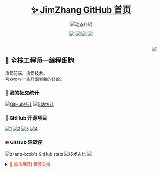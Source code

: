 <p align="center">
  <h1 align="center"><a href="https://github.com/zhang-bcxb">✨ JimZhang GitHub 首页</a></h1>
</p>

<p align="center">
  <img src="https://readme-typing-svg.demolab.com/?lines=大家好，我是Jim;欢迎来到我的 GitHub!&font=Fira%20Code&center=true&width=380&height=50&duration=4000&pause=1000" alt="动态介绍">
</p>

<p align="center">
  <img src="https://img.shields.io/static/v1?label=Program&message=Vue&color=blue"/>
  <img src="https://img.shields.io/static/v1?label=Language&message=JavaScript&color=yellow"/>
  <a href="https://space.bilibili.com/337439992"><img src="https://img.shields.io/static/v1?label=Video&message=Bilibili&color=pink"/></a>
  <a href="https://mp.weixin.qq.com/s/NfkT7BvdkNDLCcbmyl0AMg
"><img src="https://img.shields.io/static/v1?label=Blog&message=WeChat&color=green"/></a>
</p>
<br>

<img align="right" src="https://moe-counter.glitch.me/get/@:zhang-bcxb?theme=rule34">

## 🧸 全栈工程师—编程细胞

热爱前端、热爱技术。<br>喜欢参与一些开源项目的讨论。
<br>

### 💞 我的社交统计

[![GitHub统计](https://stats.justsong.cn/api/github?username=zhang-bcxb&theme=dark&lang=zh-CN)](https://github.com/zhang-bcxb)
[![B站统计](https://stats.justsong.cn/api/bilibili/?id=337439992&theme=dark&lang=zh-CN)](https://space.bilibili.com/337439992)
<br>

### 🍭 GitHub 开源项目

[![1](https://github-readme-stats.vercel.app/api/pin/?username=zhang-bcxb&repo=50-Case-Studies&show_icons=true&bg_color=30,e96443,904e95&title_color=fff&text_color=fff&icon_color=fff)](https://github.com/zhang-bcxb/50-Case-Studies)
[![2](https://github-readme-stats.vercel.app/api/pin/?username=zhang-bcxb&repo=zhang-vue2-50project&show_icons=true&bg_color=30,e96443,904e95&title_color=fff&text_color=fff&icon_color=fff)](https://github.com/zhang-bcxb/zhang-vue2-50project)
[![3](https://github-readme-stats.vercel.app/api/pin/?username=zhang-bcxb&repo=react-study&show_icons=true&bg_color=30,e96443,904e95&title_color=fff&text_color=fff&icon_color=fff)](https://github.com/zhang-bcxb/react-study)
[![4](https://github-readme-stats.vercel.app/api/pin/?username=zhang-bcxb&repo=zhang-web-template-github&show_icons=true&bg_color=30,e96443,904e95&title_color=fff&text_color=fff&icon_color=fff)](https://github.com/zhang-bcxb/zhang-web-template-github)
<br>

### 🔥 GitHub 活跃度

![zhang-bcxb's GitHub stats](https://github-readme-stats.vercel.app/api?username=zhang-bcxb&custom_title=编程细胞的统计数据&show_icons=true&bg_color=30,e96443,904e95&title_color=fff&text_color=fff&icon_color=fff)
![技术占比](https://github-readme-stats.vercel.app/api/top-langs/?username=zhang-bcxb&layout=compact&langs_count=8&custom_title=技术占比&show_icons=true&bg_color=30,e96443,904e95&title_color=fff&text_color=fff&icon_color=fff)
![](https://github-readme-activity-graph.vercel.app/graph?username=zhang-bcxb&theme=dracula&custom_title=编程细胞的心电图&radius=10)
<br>

<details>
  <summary><strong style="color:#e96443;">👀[点击展开] 赞赏支持 </strong></summary>
  <img align="center" src="img/微信.jpg" alt="微信赞赏" width="30%">
  <img align="center" src="img/支付宝.jpg" alt="支付宝赞赏" width="30%">
</details>

<!--
**JimZhang-lab/JimZhang-lab** is a ✨ _special_ ✨ repository because its `README.md` (this file) appears on your GitHub profile.

Here are some ideas to get you started:

- 🔭 I’m currently working on ...
- 🌱 I’m currently learning ...
- 👯 I’m looking to collaborate on ...
- 🤔 I’m looking for help with ...
- 💬 Ask me about ...
- 📫 How to reach me: ...
- 😄 Pronouns: ...
- ⚡ Fun fact: ...
-->
